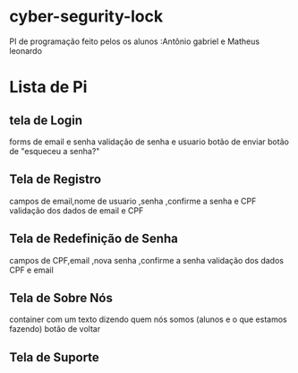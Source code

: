 # cyber-segurity-lock
PI de programação feito pelos os alunos :Antônio gabriel e Matheus leonardo 
# Lista de Pi
## tela de Login 
forms de email e senha 
validação de senha e usuario 
botão de enviar 
botão de "esqueceu a senha?"
## Tela de Registro
campos de email,nome de usuario ,senha ,confirme a senha e CPF
validação dos dados de email e CPF 
## Tela de Redefinição de Senha 
campos de CPF,email ,nova senha ,confirme a senha 
validação dos dados CPF e email
## Tela de Sobre Nós
container com um texto dizendo quem nós somos (alunos e o que estamos fazendo)
botão de voltar 
## Tela de Suporte 


